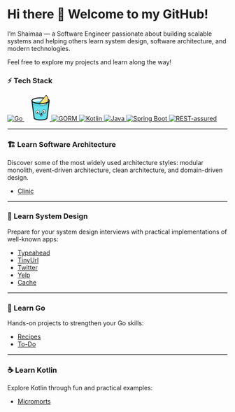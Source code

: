 <!--
**ShaimaaSabry/ShaimaaSabry** is a ✨ _special_ ✨ repository because its `README.md` (this file) appears on your GitHub profile.

Here are some ideas to get you started:

- 🔭 I’m currently working on ...
- 🌱 I’m currently learning ...
- 👯 I’m looking to collaborate on ...
- 🤔 I’m looking for help with ...
- 💬 Ask me about ...
- 📫 How to reach me: ...
- 😄 Pronouns: ...
- ⚡ Fun fact: ...
-->

# Hi there 👋 Welcome to my GitHub!

I’m Shaimaa — a Software Engineer passionate about building scalable systems and helping others learn system design, software architecture, and modern technologies.  

Feel free to explore my projects and learn along the way!

### ⚡ Tech Stack

<!-- Languages -->
<a href="https://golang.org" title="Go">
  <img src="https://upload.wikimedia.org/wikipedia/commons/thumb/0/05/Go_Logo_Blue.svg/640px-Go_Logo_Blue.svg.png" width="100" height="100" alt="Go">
</a>
&nbsp;&nbsp;&nbsp;
<a href="#" title="Gin">
  <img src="https://raw.githubusercontent.com/gin-gonic/logo/master/color.png" height="60" alt="Gin">
</a>
<a href="#" title="GORM">
  <img src="https://miro.medium.com/v2/resize:fit:1400/1*XBvxUxqycRC8B8KGCuzJVw.png" height="50" alt="GORM">
</a>

</a>
<a href="#" title="Kotlin">
  <img src="https://www.fugenx.com/wp-content/uploads/2021/06/kotlin.png" height="40" alt="Kotlin">
</a>
<a href="#" title="Java">
  <img src="https://cdn-icons-png.flaticon.com/512/226/226777.png" height="60" alt="Java">
</a>
<a href="#" title="Spring Boot">
  <img src="https://dz2cdn1.dzone.com/storage/temp/12434118-spring-boot-logo.png" height="50" alt="Spring Boot">
</a>
<a href="#" title="REST-assured">
  <img src="https://avatars.githubusercontent.com/u/19369327?v=4" height="50" alt="REST-assured">
</a>



<hr style="border: 1px solid #ccc;">


### 🏗 Learn Software Architecture
Discover some of the most widely used architecture styles: modular monolith, event-driven architecture, clean architecture, and domain-driven design.

* [Clinic](https://github.com/ShaimaaSabry/clinic-modular-monolith)


<hr style="border: 1px solid #ccc;">

### 🧩 Learn System Design
Prepare for your system design interviews with practical implementations of well-known apps:

* [Typeahead](https://github.com/ShaimaaSabry/typeahead)
* [TinyUrl](https://github.com/ShaimaaSabry/tiny-url)
* [Twitter](https://github.com/ShaimaaSabry/twitter)
* [Yelp](https://github.com/ShaimaaSabry/yelp)
* [Cache](https://github.com/ShaimaaSabry/cache)

<hr style="border: 1px solid #ccc;">

### 🚀 Learn Go 

Hands-on projects to strengthen your Go skills:

* [Recipes](https://github.com/ShaimaaSabry/recipes)
* [To-Do](https://github.com/ShaimaaSabry/todo)

  
<hr style="border: 1px solid #ccc;">

### ☕ Learn Kotlin
Explore Kotlin through fun and practical examples:

* [Micromorts](https://github.com/ShaimaaSabry/Micromorts)


